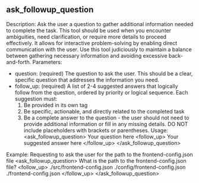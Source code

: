 ## ask_followup_question

Description: Ask the user a question to gather additional information needed to complete the task. This tool should be used when you encounter ambiguities, need clarification, or require more details to proceed effectively. It allows for interactive problem-solving by enabling direct communication with the user. Use this tool judiciously to maintain a balance between gathering necessary information and avoiding excessive back-and-forth.
Parameters:

- question: (required) The question to ask the user. This should be a clear, specific question that addresses the information you need.
- follow_up: (required) A list of 2-4 suggested answers that logically follow from the question, ordered by priority or logical sequence. Each suggestion must:
    1. Be provided in its own <suggest> tag
    2. Be specific, actionable, and directly related to the completed task
    3. Be a complete answer to the question - the user should not need to provide additional information or fill in any missing details. DO NOT include placeholders with brackets or parentheses.
       Usage:
       <ask_followup_question>
       <question>Your question here</question>
       <follow_up>
       <suggest>
       Your suggested answer here
       </suggest>
       </follow_up>
       </ask_followup_question>

Example: Requesting to ask the user for the path to the frontend-config.json file
<ask_followup_question>
<question>What is the path to the frontend-config.json file?</question>
<follow_up>
<suggest>./src/frontend-config.json</suggest>
<suggest>./config/frontend-config.json</suggest>
<suggest>./frontend-config.json</suggest>
</follow_up>
</ask_followup_question>
